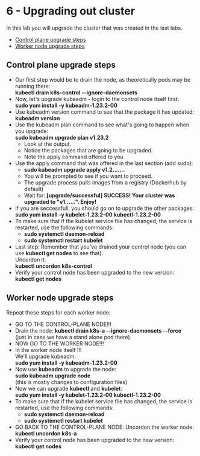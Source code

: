 # 6 - Upgrading out cluster

In this lab you will upgrade the cluster that was created in the last labs.

- [Control plane upgrade steps](#Control-plane-upgrade-steps)
- [Worker node upgrade steps](#Worker-node-upgrade-steps)

## Control plane upgrade steps

- Our first step would be to drain the node, as theoretically pods may be running there:  
**kubectl drain k8s-control --ignore-daemonsets**
- Now, let's upgrade kubeadm - login to the control node itself first:  
**sudo yum install -y kubeadm-1.23.2-00**
- Use kubeadm version command to see that the package it has updated:  
**kubeadm version**
- Use the kubeadm plan command to see what's going to happen when you upgrade:  
**sudo kubeadm upgrade plan v1.23.2**  
  - Look at the output.  
  - Notice the packages that are going to be upgraded.  
  - Note the apply command offered to you
- Use the apply command that was offered in the last section (add sudo):  
  - **sudo kubeadm upgrade apply v1.2.......**
  - You will be prompted to see if you want to proceed.
  - The upgrade process pulls images from a registry (Dockerhub by default)
  - Wait for: **[upgrade/successful] SUCCESS! Your cluster was upgraded to "v1......". Enjoy!**  
- If you are seccessfull, you should go on to upgrade the other packages:   
**sudo yum install -y kubelet-1.23.2-00 kubectl-1.23.2-00**
- To make sure that if the kubelet service file has changed, the service is restarted, use the following commands:  
  - **sudo systemctl daemon-reload** 
  - **sudo systemctl restart kubelet**
- Last step:
Remember that you've drained your control node (you can use **kubectl get nodes** to see that).  
Uncordon it:  
**kubectl uncordon k8s-control**  
- Verify your control node has been upgraded to the new version:  
**kubectl get nodes**  

## Worker node upgrade steps

Repeat these steps for each worker node:
- GO TO THE CONTROL-PLANE NODE!!!
- Drain the node:
**kubectl drain k8s-a --ignore-daemonsets --force**  
(just in case we have a stand alone pod there).
- NOW GO TO THE WORKER NODE!!!
- In the worker node itself !!!  
We'll upgrade kubeadm:  
**sudo yum install -y  kubeadm-1.23.2-00**
- Now use **kubeadm** to upgrade the node:  
**sudo kubeadm upgrade node**  
(this is mostly changes to configuration files)  
- Now we can upgrade **kubectl** and **kubelet**:  
**sudo yum install -y kubelet-1.23.2-00 kubectl-1.23.2-00**
- To make sure that if the kubelet service file has changed, the service is restarted, use the following commands:  
  - **sudo systemctl daemon-reload** 
  - **sudo systemctl restart kubelet**
- GO BACK TO THE CONTROL-PLANE NODE:
Uncordon the worker node:  
**kubectl uncordon k8s-a**  
- Verify your control node has been upgraded to the new version:  
**kubectl get nodes**  